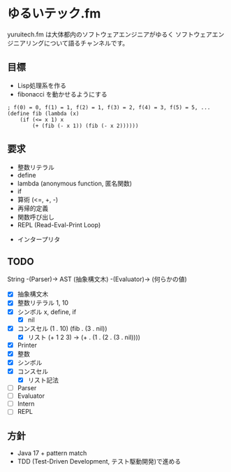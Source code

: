 # ゆるいテック.fm

yuruitech.fm は大体都内のソフトウェアエンジニアがゆるく
ソフトウェアエンジニアリングについて語るチャンネルです。

## 目標
* Lisp処理系を作る
* fibonacci を動かせるようにする

```
; f(0) = 0, f(1) = 1, f(2) = 1, f(3) = 2, f(4) = 3, f(5) = 5, ...
(define fib (lambda (x)
	(if (<= x 1) x
		(+ (fib (- x 1)) (fib (- x 2))))))
```

## 要求
* 整数リテラル
* define
* lambda (anonymous function, 匿名関数)
* if
* 算術 (<=, +, -)
* 再帰的定義
* 関数呼び出し
* REPL (Read-Eval-Print Loop)
- インタープリタ

## TODO
String -(Parser)-> AST (抽象構文木) -(Evaluator)-> (何らかの値)

* [x] 抽象構文木
* [x] 整数リテラル 1, 10
* [x] シンボル x, define, if
	* [x] nil
* [x] コンスセル (1 . 10) (fib . (3 . nil))
	* [x] リスト (+ 1 2 3) -> (+ . (1 . (2 . (3 . nil))))
* [x] Printer
* [x] 整数
* [x] シンボル
* [x] コンスセル
	* [x] リスト記法
* [ ] Parser
* [ ] Evaluator
* [ ] Intern
* [ ] REPL

## 方針
* Java 17 + pattern match
* TDD (Test-Driven Development, テスト駆動開発)で進める
